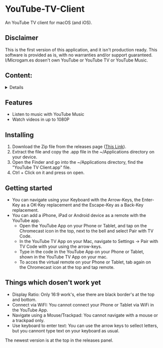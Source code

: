 # YouTube-TV-Client
An YouTube TV client for macOS (and iOS).

## Disclaimer
This is the first version of this application, and it isn't production ready.
This software is provided as is, with no warranties and/or support guaranteed.
I/Microgam.es dosen't own YouTube or YouTube TV or YouTube Music.

## Content:
<details>
  </br>

  - [Features](https://microgam-es.github.io/YouTube-TV-Client/#features)
  - [Installing](https://microgam-es.github.io/YouTube-TV-Client/#installing)
  - [Getting started](https://microgam-es.github.io/YouTube-TV-Client/#installing)
  - [Things which dosen't work yet](https://microgam-es.github.io/YouTube-TV-Client/#things-which-dosent-work-yet)

</details>

## Features
* Listen to music with YouTube Music
* Watch videos in up to 1080P

## Installing
1. Download the Zip file from the releases page ([This Link](https://github.com/Microgam-es/YouTube-TV-Client/releases)).
2. Extract the file and copy the .app file in the ~/Applications directory on your device.
3. Open the Finder and go into the ~/Applications directory, find the "YouTube TV Client.app" file.
4. Ctrl + Click on it and press on open.

## Getting started
* You can navigate using your Keyboard with the Arrow-Keys, the Enter-Key as a OK-Key replacement and the Escape-Key as a Back-Key replacement.
* You can add a iPhone, iPad or Android device as a remote with the YouTube app. 
  * Open the YouTube App on your Phone or Tablet, and tap on the Chromecast icon in the top, next to the bell and select Pair with TV Code.
  * In the YouTube TV App on your Mac, navigate to Settings -> Pair with TV Code with your using the arrow-keys.
  * Type in the code in the YouTube App on your Phone or Tablet, shown in the YouTube TV App on your mac.
  * To acces the virtual remote on your Phone or Tablet, tab again on the Chromecast icon at the top and tap remote.

## Things which dosen't work yet
* Display Ratio: Only 16:9 work's, else there are black border's at the top and bottom.
* Connect via WiFI: You cannot connect your Phone or Tablet via WiFi in the YouTube App.
* Navigate using a Mouse/Trackpad: You cannot navigate with a mouse or a trackpad only. 
* Use keyboard to enter text: You can use the arrow keys to sellect letters, but you cannont type text on your keyboard as usual.





The newest version is at the top in the releases panel.
